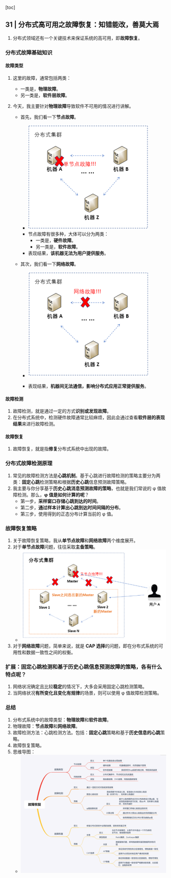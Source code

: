 [toc]

## 31 | 分布式高可用之故障恢复：知错能改，善莫大焉

1.  分布式领域还有一个关键技术来保证系统的高可用，即**故障恢复**。

### 分布式故障基础知识

#### 故障类型

1.  这里的故障，通常包括两类：

    -   一类是，**物理故障**。
    -   另一类是，**软件层故障**。

2.  今天，我主要针对**物理故障**导致软件不可用的情况进行讲解。

    -   首先，我们看一下**节点故障**。
        -   ![img](imgs/434bfe18caacd4be581722b589bac828.png)
        -   节点故障有很多种，大体可以分为两类：
            -   一类是，**硬件故障**。
            -   另一类是，**软件故障**。
        -   表现结果，**该机器无法为用户提供服务**。

    -   其次，我们看一下**网络故障**。

        -   ![img](imgs/fa5659ae83d610bd99be333f9353d40d.png)

        -   表现结果，**机器间无法通信，影响分布式应用正常提供服务**。

#### 故障检测

1.  故障检测，就是通过一定的方式**识别或发现故障**。
2.  在分布式系统中，检测硬件故障通常比较麻烦，因此会通过查看**软件层的表现结果**来进行故障检测。

#### 故障恢复

1.  故障恢复，就是指**修复**分布式系统中出现的故障。

### 分布式故障检测原理

1.  常见的故障检测方法是**心跳机制**。基于心跳进行故障检测的策略主要分为两类：**固定心跳**检测策略和根据**历史心跳**信息预测故障策略。
2.  我主要与你分享基于**历史心跳消息预测故障的策略**，也就是我们常说的 φ 值故障检测。那么，**φ 值是如何计算的呢**？
    -   第一步，**采样窗口存储心跳到达的时间**。
    -   第二步，**通过样本计算出心跳到达时间间隔的分布**。
    -   第三步，使用得到的正态分布计算当前的 φ 值。

### 故障恢复策略

1.  关于故障恢复策略，我从**单节点故障**和**网络故障**两个维度展开。
2.  对于**单节点故障**问题，往往采取**主备策略**。
    -   ![img](imgs/b44d27914ff2826c7fe1fe3bd780d3f3.png)
3.  对于**网络故障**问题，简单来说，就是 **CAP 选择**的问题，即在分布式系统的可用性和数据一致性之间的权衡。

### 扩展：固定心跳检测和基于历史心跳信息预测故障的策略，各有什么特点呢？

1.  网络状况确定且比较**稳定**的情况下，大多会采用固定心跳检测策略。
2.  当网络状况**有所变化且变化有规律**的场景，则可以使用 φ 值故障检测策略。

### 总结

1.  分布式系统中的故障类型：**物理故障**和**软件故障**。
2.  物理故障：**节点故障**和**网络故障**。
3.  故障检测方法：心跳检测方法。包括：**固定心跳**策略和基于**历史信息的心跳**策略。
4.  故障恢复策略。
5.  思维导图：
    -   ![img](imgs/552788a0f75b7a529439fd9ba04dc0c7.png)
